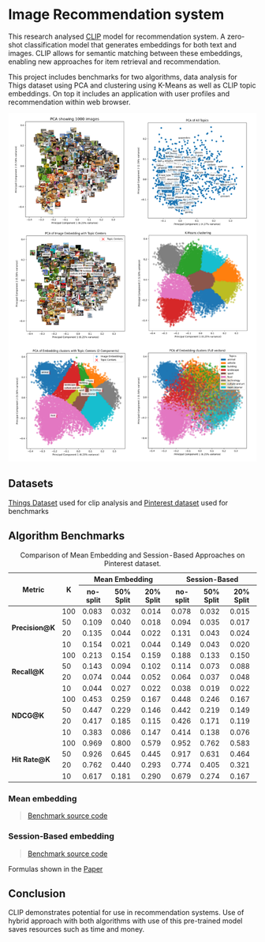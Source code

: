 # Image Recommendation system

This research analysed [CLIP](https://openai.com/index/clip/) model for recommendation system. A zero-shot classification model that generates embeddings for both text and images. CLIP allows for semantic matching between these embeddings, enabling new approaches for item retrieval and recommendation.

This project includes benchmarks for two algorithms, data analysis for Thigs dataset using PCA and clustering using K-Means as well as CLIP topic embeddings. On top it includes an application with user profiles and recommendation within web browser.

![Results](./data_analysis/graphs/2/photo-collage.png)

## Datasets

[Things Dataset](https://things-initiative.org/) used for clip analysis and [Pinterest dataset](https://paperswithcode.com/dataset/pinterest) used for benchmarks

## Algorithm Benchmarks

<table>
  <caption>Comparison of Mean Embedding and Session-Based Approaches on Pinterest dataset.</caption>
  <thead>
    <tr>
      <th rowspan="2">Metric</th>
      <th rowspan="2">K</th>
      <th colspan="3">Mean Embedding</th>
      <th colspan="3">Session-Based</th>
    </tr>
    <tr>
      <th>no-split</th>
      <th>50% Split</th>
      <th>20% Split</th>
      <th>no-split</th>
      <th>50% Split</th>
      <th>20% Split</th>
    </tr>
  </thead>
  <tbody>
    <tr>
      <td rowspan="4"><strong>Precision@K</strong></td>
      <td>100</td>
      <td>0.083</td>
      <td>0.032</td>
      <td>0.014</td>
      <td>0.078</td>
      <td>0.032</td>
      <td>0.015</td>
    </tr>
    <tr>
      <td>50</td>
      <td>0.109</td>
      <td>0.040</td>
      <td>0.018</td>
      <td>0.094</td>
      <td>0.035</td>
      <td>0.017</td>
    </tr>
    <tr>
      <td>20</td>
      <td>0.135</td>
      <td>0.044</td>
      <td>0.022</td>
      <td>0.131</td>
      <td>0.043</td>
      <td>0.024</td>
    </tr>
    <tr>
      <td>10</td>
      <td>0.154</td>
      <td>0.021</td>
      <td>0.044</td>
      <td>0.149</td>
      <td>0.043</td>
      <td>0.020</td>
    </tr>
    <tr>
      <td rowspan="4"><strong>Recall@K</strong></td>
      <td>100</td>
      <td>0.213</td>
      <td>0.154</td>
      <td>0.159</td>
      <td>0.188</td>
      <td>0.133</td>
      <td>0.150</td>
    </tr>
    <tr>
      <td>50</td>
      <td>0.143</td>
      <td>0.094</td>
      <td>0.102</td>
      <td>0.114</td>
      <td>0.073</td>
      <td>0.088</td>
    </tr>
    <tr>
      <td>20</td>
      <td>0.074</td>
      <td>0.044</td>
      <td>0.052</td>
      <td>0.064</td>
      <td>0.037</td>
      <td>0.048</td>
    </tr>
    <tr>
      <td>10</td>
      <td>0.044</td>
      <td>0.027</td>
      <td>0.022</td>
      <td>0.038</td>
      <td>0.019</td>
      <td>0.022</td>
    </tr>
    <tr>
      <td rowspan="4"><strong>NDCG@K</strong></td>
      <td>100</td>
      <td>0.453</td>
      <td>0.259</td>
      <td>0.167</td>
      <td>0.448</td>
      <td>0.246</td>
      <td>0.167</td>
    </tr>
    <tr>
      <td>50</td>
      <td>0.447</td>
      <td>0.229</td>
      <td>0.146</td>
      <td>0.442</td>
      <td>0.219</td>
      <td>0.149</td>
    </tr>
    <tr>
      <td>20</td>
      <td>0.417</td>
      <td>0.185</td>
      <td>0.115</td>
      <td>0.426</td>
      <td>0.171</td>
      <td>0.119</td>
    </tr>
    <tr>
      <td>10</td>
      <td>0.383</td>
      <td>0.086</td>
      <td>0.147</td>
      <td>0.414</td>
      <td>0.138</td>
      <td>0.076</td>
    </tr>
    <tr>
      <td rowspan="4"><strong>Hit Rate@K</strong></td>
      <td>100</td>
      <td>0.969</td>
      <td>0.800</td>
      <td>0.579</td>
      <td>0.952</td>
      <td>0.762</td>
      <td>0.583</td>
    </tr>
    <tr>
      <td>50</td>
      <td>0.926</td>
      <td>0.645</td>
      <td>0.445</td>
      <td>0.917</td>
      <td>0.631</td>
      <td>0.464</td>
    </tr>
    <tr>
      <td>20</td>
      <td>0.762</td>
      <td>0.440</td>
      <td>0.293</td>
      <td>0.774</td>
      <td>0.405</td>
      <td>0.321</td>
    </tr>
    <tr>
      <td>10</td>
      <td>0.617</td>
      <td>0.181</td>
      <td>0.290</td>
      <td>0.679</td>
      <td>0.274</td>
      <td>0.167</td>
    </tr>
  </tbody>
</table>

### Mean embedding

> [Benchmark source code](./benchmark/src/benchmark_mean.py)


### Session-Based embedding

> [Benchmark source code](./benchmark/src/benchmark_session.py)

Formulas shown in the [Paper](https://scispace.com/pdf/a-personalised-session-based-recommender-system-with-5zjyjt67li.pdf)


## Conclusion

CLIP demonstrates potential for use in recommendation systems. Use of hybrid approach with both algorithms with use of this pre-trained model saves resources such as time and money.  
